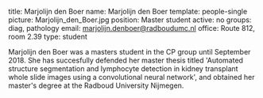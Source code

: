 title: Marjolijn den Boer
name: Marjolijn den Boer
template: people-single
picture: Marjolijn_den_Boer.jpg
position: Master student
active: no
groups: diag, pathology
email: marjolijn.denboer@radboudumc.nl
office: Route 812, room 2.39
type: student

Marjolijn den Boer was a masters student in the CP group until September 2018. She has succesfully defended her master thesis titled 'Automated structure segmentation and lymphocyte detection in kidney transplant whole slide images using a convolutional neural network', and obtained her master's degree at the Radboud University Nijmegen. 
